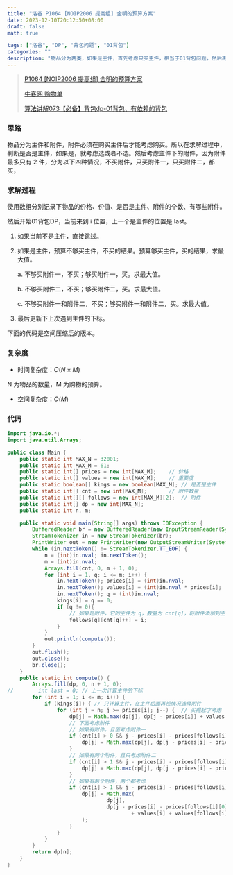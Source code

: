```yaml
---
title: "洛谷 P1064 [NOIP2006 提高组] 金明的预算方案"
date: 2023-12-10T20:12:50+08:00
draft: false
math: true

tags: ["洛谷", "DP", "背包问题", "01背包"]
categories: ""
description: "物品分为两类，如果是主件，首先考虑只买主件，相当于01背包问题，然后再考虑主件下的附件；如果是附件，直接跳过。"
---
```


> [P1064 [NOIP2006 提高组] 金明的预算方案](https://www.luogu.com.cn/problem/P1064)
>
> [牛客网 购物单](https://www.nowcoder.com/practice/f9c6f980eeec43ef85be20755ddbeaf4)
>
> [算法讲解073【必备】背包dp-01背包、有依赖的背包](https://www.bilibili.com/list/)


### 思路

物品分为主件和附件，附件必须在购买主件后才能考虑购买。所以在求解过程中，判断是否是主件，如果是，就考虑选或者不选。然后考虑主件下的附件，因为附件最多只有 2 件，分为以下四种情况，不买附件，只买附件一，只买附件二，都买，

### 求解过程

使用数组分别记录下物品的价格、价值、是否是主件、附件的个数、有哪些附件。

然后开始01背包DP，当前来到 i 位置，上一个是主件的位置是 last。

1. 如果当前不是主件，直接跳过。
2. 如果是主件，预算不够买主件，不买的结果。预算够买主件，买的结果，求最大值。
   
   a. 不够买附件一，不买；够买附件一，买。求最大值。

   b. 不够买附件二，不买；够买附件二，买。求最大值。

   c. 不够买附件一和附件二，不买；够买附件一和附件二，买。求最大值。
3. 最后更新下上次遇到主件的下标。

下面的代码是空间压缩后的版本。

### 复杂度

- 时间复杂度：$O(N \times M)$

N 为物品的数量，M 为购物的预算。

- 空间复杂度：$O(M)$

### 代码

```java
import java.io.*;
import java.util.Arrays;

public class Main {
    public static int MAX_N = 32001;
    public static int MAX_M = 61;
    public static int[] prices = new int[MAX_M];    // 价格
    public static int[] values = new int[MAX_M];    // 重要度
    public static boolean[] kings = new boolean[MAX_M]; // 是否是主件
    public static int[] cnt = new int[MAX_M];       // 附件数量
    public static int[][] follows = new int[MAX_M][2];  // 附件
    public static int[] dp = new int[MAX_N];
    public static int n, m;

    public static void main(String[] args) throws IOException {
        BufferedReader br = new BufferedReader(new InputStreamReader(System.in));
        StreamTokenizer in = new StreamTokenizer(br);
        PrintWriter out = new PrintWriter(new OutputStreamWriter(System.out));
        while (in.nextToken() != StreamTokenizer.TT_EOF) {
            n = (int)in.nval; in.nextToken();
            m = (int)in.nval;
            Arrays.fill(cnt, 0, m + 1, 0);
            for (int i = 1, q; i <= m; i++) {
                in.nextToken(); prices[i] = (int)in.nval;
                in.nextToken(); values[i] = (int)in.nval * prices[i];
                in.nextToken(); q = (int)in.nval;
                kings[i] = q == 0;
                if (q != 0){
                    // 如果是附件，它的主件为 q，数量为 cnt[q]，将附件添加到主件后面
                    follows[q][cnt[q]++] = i;
                }
            }
            out.println(compute());
        }
        out.flush();
        out.close();
        br.close();
    }
    public static int compute() {
        Arrays.fill(dp, 0, n + 1, 0);
//        int last = 0; // 上一次计算主件的下标
        for (int i = 1; i <= m; i++) {
            if (kings[i]) { // 只计算主件，在主件后面再视情况选择附件
                for (int j = n; j >= prices[i]; j--) {  // 买得起才考虑
                    dp[j] = Math.max(dp[j], dp[j - prices[i]] + values[i]); // 只考虑主件
                    // 下面考虑附件
                    // 如果有附件，且值考虑附件一
                    if (cnt[i] > 0 && j - prices[i] - prices[follows[i][0]] >= 0) {
                        dp[j] = Math.max(dp[j], dp[j - prices[i] - prices[follows[i][0]]] + values[i] + values[follows[i][0]]);
                    }
                    // 如果有两个附件，且只考虑附件二
                    if (cnt[i] > 1 && j - prices[i] - prices[follows[i][1]] >= 0) {
                        dp[j] = Math.max(dp[j], dp[j - prices[i] - prices[follows[i][1]]] + values[i] + values[follows[i][1]]);
                    }
                    // 如果有两个附件，两个都考虑
                    if (cnt[i] > 1 && j - prices[i] - prices[follows[i][0]] - prices[follows[i][1]] >= 0) {
                        dp[j] = Math.max(
                                dp[j],
                                dp[j - prices[i] - prices[follows[i][0]] - prices[follows[i][1]]]
                                        + values[i] + values[follows[i][0]] + values[follows[i][1]]
                        );
                    }
                }
            }
        }
        return dp[n];
    }
}
```